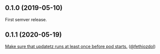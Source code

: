 ## 0.1.0 (2019-05-10)

First semver release.

## 0.1.1 (2020-05-19)

[Make sure that updatetz runs at least once before pod starts.](https://github.com/hiddeco/cronjobber/issues/24) ([@fethiozdol](https://github.com/fethiozdol))